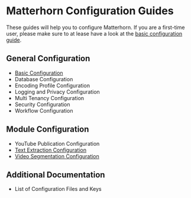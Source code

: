 Matterhorn Configuration Guides
===============================

These guides will help you to configure Matterhorn. If you are a first-time user, please make sure to at lease have a
look at the [basic configuration guide](basic.md).


General Configuration
---------------------

 - [Basic Configuration](basic.md)
 - Database Configuration
 - Encoding Profile Configuration
 - Logging and Privacy Configuration
 - Multi Tenancy Configuration
 - Security Configuration
 - Workflow Configuration


Module Configuration
--------------------

 - YouTube Publication Configuration
 - [Text Extraction Configuration](textextraction.md)
 - [Video Segmentation Configuration](videosegmentation.md)


Additional Documentation
------------------------

 - List of Configuration Files and Keys
